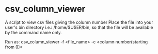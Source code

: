 # csv_column_viewer
A script to view csv files giving the column number
Place the file into your user's bin directory i.e.: /home/$USER/bin, so that the file will be available by the command name only.

Run as:
csv_column_viewer -f <file_name> -c <column number(starting from 0)>
